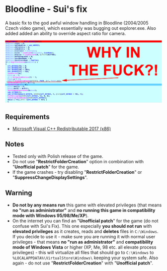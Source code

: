 # Bloodline - Sui's fix
A basic fix to the god awful window handling in Bloodline (2004/2005 Czech video game), which essentially was bugging out explorer.exe. Also added added an ability to override aspect ratio for camera.

![wtf.png](/wtf.png)

Requirements
----
* [Microsoft Visual C++ Redistributable 2017 (x86)](https://support.microsoft.com/en-us/help/2977003/the-latest-supported-visual-c-downloads)

Notes
----
* Tested only with Polish release of the game.
* Do not use "**RestrictFolderCreation**" option in combination with "**Unofficial patch**" for the game.
* If the game crashes - try disabling "**RestrictFolderCreation**" or "**SuppressChangeDisplaySettings**".

Warning
----
* **Do not by any means run** this game with elevated privileges (that means **no "run as administrator"** and **no running this game in compatibility mode with Windows 95/98/Me/XP**).
* On the internet you can find an "**Unofficial patch**" for the game (do not confuse with Sui's Fix). This one especially **you should not run** with **elevated privileges**  as it creates, reads and **deletes** files in ``C:\Windows``. If you decide to use it - make sure you are running it with normal user privileges - that means **no "run as administrator"** and **compatibility mode of Windows Vista** or higher (XP, Me, 98 etc. all elevate process privileges) - this will virtualize all files that should go to ``C:\Windows`` to ``%LOCALAPPDATA%\VirtualStore\Windows\`` keeping your system safe. Also again - do not use "**RestrictFolderCreation**" with "**Unofficial patch**".